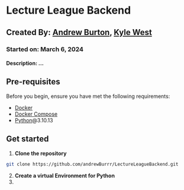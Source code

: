 # Lecture League Backend
## Created By: [Andrew Burton](https://github.com/andrewBurrr), [Kyle West](https://github.com/KyleOnTheWorldWideWeb)
### Started on: March 6, 2024
#### Description: ...

## Pre-requisites
Before you begin, ensure you have met the following requirements:
- [Docker](https://docker.com/get-started)
- [Docker Compose](https://docs.docker.com/compose/install/)
- [Python](https://www.python.org/downloads/)@3.10.13
## Get started
1. **Clone the repository**
```bash
git clone https://github.com/andrewBurrr/LectureLeagueBackend.git
```
2. **Create a virtual Environment for Python**
3. 
